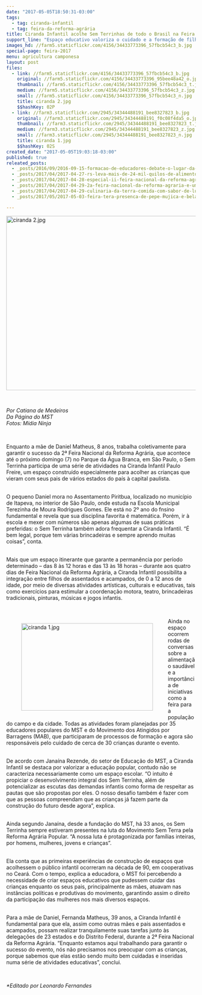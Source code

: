```yaml
---
date: "2017-05-05T18:50:31-03:00"
tags:
  - tag: ciranda-infantil
  - tag: feira-da-reforma-agrária
title: Ciranda Infantil acolhe Sem Terrinhas de todo o Brasil na Feira da Reforma Agrária
support_line: "Espaço educativo valoriza o cuidado e a formação de filhos de assentados e acampados durante o evento, em São Paulo."
images_hd: //farm5.staticflickr.com/4156/34433773396_57fbcb54c3_b.jpg
special-page: feira-2017
menu: agricultura camponesa
layout: post
files:
  - link: //farm5.staticflickr.com/4156/34433773396_57fbcb54c3_b.jpg
    original: //farm5.staticflickr.com/4156/34433773396_95bee48a42_o.jpg
    thumbnail: //farm5.staticflickr.com/4156/34433773396_57fbcb54c3_t.jpg
    medium: //farm5.staticflickr.com/4156/34433773396_57fbcb54c3_z.jpg
    small: //farm5.staticflickr.com/4156/34433773396_57fbcb54c3_n.jpg
    title: ciranda 2.jpg
    $$hashKey: 02P
  - link: //farm3.staticflickr.com/2945/34344488191_bee8327823_b.jpg
    original: //farm3.staticflickr.com/2945/34344488191_f0c08f4da5_o.jpg
    thumbnail: //farm3.staticflickr.com/2945/34344488191_bee8327823_t.jpg
    medium: //farm3.staticflickr.com/2945/34344488191_bee8327823_z.jpg
    small: //farm3.staticflickr.com/2945/34344488191_bee8327823_n.jpg
    title: ciranda 1.jpg
    $$hashKey: 02S
created_date: "2017-05-05T19:03:18-03:00"
published: true
releated_posts:
  - _posts/2016/09/2016-09-15-formacao-de-educadores-debate-o-lugar-da-infancia-na-reforma-agraria-popular.md
  - _posts/2017/04/2017-04-27-rs-leva-mais-de-24-mil-quilos-de-alimentos-para-a-2a-feira-nacional-da-reforma-agraria.md
  - _posts/2017/04/2017-04-28-especial-ii-feira-nacional-da-reforma-agraria.md
  - _posts/2017/04/2017-04-29-2a-feira-nacional-da-reforma-agraria-e-um-verdadeiro-festival-de-cultura.md
  - _posts/2017/04/2017-04-29-culinaria-da-terra-comida-com-sabor-de-luta.md
  - _posts/2017/05/2017-05-03-feira-tera-presenca-de-pepe-mujica-e-bela-gil-em-conferencia-sobre-alimentacao-saudavel.md

---
```

<p><img alt="ciranda 2.jpg" height="463" src="//farm5.staticflickr.com/4156/34433773396_57fbcb54c3_b.jpg" width="700" /></p>

<p>&nbsp;</p>

<p><em>Por Catiana de Medeiros<br />
Da P&aacute;gina do MST<br />
Fotos: M&iacute;dia Ninja</em></p>

<p>&nbsp;</p>

<p>Enquanto a m&atilde;e de Daniel Matheus, 8 anos, trabalha coletivamente para garantir o sucesso da 2&ordf; Feira Nacional da Reforma Agr&aacute;ria, que acontece at&eacute; o pr&oacute;ximo domingo (7) no Parque da &Aacute;gua Branca, em S&atilde;o Paulo, o Sem Terrinha participa de uma s&eacute;rie de atividades na Ciranda Infantil Paulo Freire, um espa&ccedil;o constru&iacute;do especialmente para acolher as crian&ccedil;as que vieram com seus pais de v&aacute;rios estados do pa&iacute;s &agrave; capital paulista.</p>

<p><br />
O pequeno Daniel mora no Assentamento Piritbua, localizado no munic&iacute;pio de Itapeva, no interior de S&atilde;o Paulo, onde estuda na Escola Municipal Terezinha de Moura Rodrigues Gomes. Ele est&aacute; no 2&ordm; ano do fnsino fundamental e revela que sua disciplina favorita &eacute; matem&aacute;tica. Por&eacute;m, ir &agrave; escola e mexer com n&uacute;meros s&atilde;o apenas algumas de suas pr&aacute;ticas preferidas: o Sem Terrinha tamb&eacute;m adora frequentar a Ciranda Infantil. &ldquo;&Eacute; bem legal, porque tem v&aacute;rias brincadeiras e sempre aprendo muitas coisas&rdquo;, conta.</p>

<p><br />
Mais que um espa&ccedil;o itinerante que garante a perman&ecirc;ncia por per&iacute;odo determinado &ndash; das 8 &agrave;s 12 horas e das 13 &agrave;s 18 horas &ndash; durante aos quatro dias de Feira Nacional da Reforma Agr&aacute;ria, a Ciranda Infantil possibilita a integra&ccedil;&atilde;o entre filhos de assentados e acampados, de 0 a 12 anos de idade, por meio de diversas atividades art&iacute;sticas, culturais e educativas, tais como exerc&iacute;cios para estimular a coordena&ccedil;&atilde;o motora, teatro, brincadeiras tradicionais, pinturas, m&uacute;sicas e jogos infantis.</p>

<p>&nbsp;</p>

<figure class="image" style="float:left"><img alt="ciranda 1.jpg" height="232" src="//farm3.staticflickr.com/2945/34344488191_bee8327823_b.jpg" width="350" />
<figcaption></figcaption>
</figure>

<p>Ainda no espa&ccedil;o ocorrem rodas de conversas sobre a alimenta&ccedil;&atilde;o saud&aacute;vel e a import&acirc;ncia de iniciativas como a feira para a popula&ccedil;&atilde;o do campo e da cidade. Todas as atividades foram planejadas por 35 educadores populares do MST e do Movimento dos Atingidos por Barragens (MAB), que participaram de processos de forma&ccedil;&atilde;o e agora s&atilde;o respons&aacute;veis pelo cuidado de cerca de 30 crian&ccedil;as durante o evento.</p>

<p><br />
De acordo com Jana&iacute;na Rezende, do setor de Educa&ccedil;&atilde;o do MST, a Ciranda Infantil se destaca por valorizar a educa&ccedil;&atilde;o popular, contudo n&atilde;o se caracteriza necessariamente como um espa&ccedil;o escolar. &ldquo;O intuito &eacute; propiciar o desenvolvimento integral dos Sem Terrinha, al&eacute;m de potencializar as escutas das demandas infantis como forma de respeitar as pautas que s&atilde;o propostas por eles. O nosso desafio tamb&eacute;m &eacute; fazer com que as pessoas compreendam que as crian&ccedil;as j&aacute; fazem parte da constru&ccedil;&atilde;o do futuro desde agora&rdquo;, explica.</p>

<p><br />
Ainda segundo Jana&iacute;na, desde a funda&ccedil;&atilde;o do MST, h&aacute; 33 anos, os Sem Terrinha sempre estiveram presentes na luta do Movimento Sem Terra pela Reforma Agr&aacute;ria Popular. &ldquo;A nossa luta &eacute; protagonizada por fam&iacute;lias inteiras, por homens, mulheres, jovens e crian&ccedil;as&rdquo;.</p>

<p><br />
Ela conta que as primeiras experi&ecirc;ncias de constru&ccedil;&atilde;o de espa&ccedil;os que acolhessem o p&uacute;blico infantil ocorreram na d&eacute;cada de 90, em cooperativas no Cear&aacute;. Com o tempo, explica a educadora, o MST foi percebendo a necessidade de criar espa&ccedil;os educativos que pudessem cuidar das crian&ccedil;as enquanto os seus pais, principalmente as m&atilde;es, atuavam nas inst&acirc;ncias pol&iacute;ticas e produtivas do movimento, garantindo assim o direito da participa&ccedil;&atilde;o das mulheres nos mais diversos espa&ccedil;os.</p>

<p><br />
Para a m&atilde;e de Daniel, Fernanda Matheus, 39 anos, a Ciranda Infantil &eacute; fundamental para que ela, assim como outras m&atilde;es e pais assentados e acampados, possam realizar tranquilamente suas tarefas junto &agrave;s delega&ccedil;&otilde;es de 23 estados e do Distrito Federal, durante a 2&ordf; Feira Nacional da Reforma Agr&aacute;ria. &ldquo;Enquanto estamos aqui trabalhando para garantir o sucesso do evento, n&oacute;s n&atilde;o precisamos nos preocupar com as crian&ccedil;as, porque sabemos que elas est&atilde;o sendo muito bem cuidadas e inseridas numa s&eacute;rie de atividades educativas&rdquo;, conclui.</p>

<p>&nbsp;</p>

<p><em>*Editado por Leonardo Fernandes</em></p>

<div class="webpki_lacunasoftware_com" id="webpki_lacunasoftware_com" style="display: none;">&nbsp;</div>
